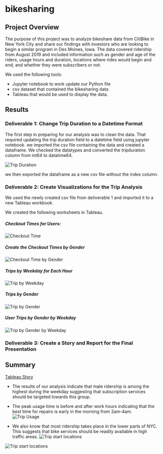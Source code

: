 # bikesharing

## Project Overview

The purpose of this project was to analyze bikeshare data from CitiBike in New York City and share our findings with investors who are looking to begin a similar program in Des Moines, Iowa. The data covered ridership from August 2019 and included information such as gender and age of the riders, usage hours and duration, locations where rides would begin and end, and whether they were subscribers or not.

We used the following tools:
- Jupyter notebook to work update our Python file
- csv dataset that contained the bikesharing data
- Tableau that would be used to display the data.

## Results

### Deliverable 1: Change Trip Duration to a Datetime Format
The first step in preparing for our analysis was to clean the data. That required updating the trip duration field to a datetime field using jupyter notebook. we imported the csv file containing the data and created a dataframe. We checked the datatypes and converted the tripduration column from int64 to datatime64.

![Trip Duration](resources/convert_tripduration_column.png)

we then exported the dataframe as a new csv file without the index column.

### Deliverable 2: Create Visualizations for the Trip Analysis

We used the newly created csv file from deliverable 1 and imported it to a new Tableau workbook.

We created the following worksheets in Tableau.

##### Checkout Times for Users:
![Checkout Time](resources/checkout_time.png)

##### Create the Checkout Times by Gender 
![Checkout Time by Gender](resources/checkout_time_gender.png)

##### Trips by Weekday for Each Hour
![Trip by Weekday](resources/trips_weekday.png)

##### Trips by Gender
![Trip by Gender](resources/trips_bygender_perhour.png)

##### User Trips by Gender by Weekday
![Trip by Gender by Weekday](resources/trips_weekday_gender.png)


### Deliverable 3: Create a Story and Report for the Final Presentation

## Summary

[Tableau Story](https://public.tableau.com/shared/NDZN4BK6R?:display_count=n&:origin=viz_share_link)

- The results of our analysis indicate that male ridership is among the highest during the weekday suggesting that subscription services should be targeted towards this group.

- The peak usage time is before and after work hours indicating that the best time for repairs is early in the morning from 2am-4am. 
![Trip Usage](resources/august_usage_hours.png)

- We also know that most ridership takes place in the lower parts of NYC. This suggests that bike services should be readily available in high traffic areas.
![Trip start locations](resources/top_starting_locations.png)

![Trip start locations](resources/top_ending_locations.png)



